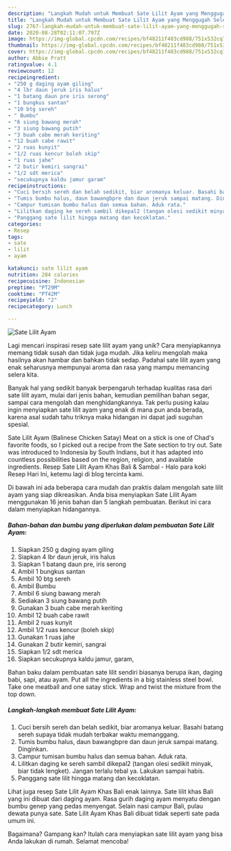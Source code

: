 ```yaml
---
description: "Langkah Mudah untuk Membuat Sate Lilit Ayam yang Menggugah Selera"
title: "Langkah Mudah untuk Membuat Sate Lilit Ayam yang Menggugah Selera"
slug: 2767-langkah-mudah-untuk-membuat-sate-lilit-ayam-yang-menggugah-selera
date: 2020-08-28T02:11:07.797Z
image: https://img-global.cpcdn.com/recipes/bf48211f483cd988/751x532cq70/sate-lilit-ayam-foto-resep-utama.jpg
thumbnail: https://img-global.cpcdn.com/recipes/bf48211f483cd988/751x532cq70/sate-lilit-ayam-foto-resep-utama.jpg
cover: https://img-global.cpcdn.com/recipes/bf48211f483cd988/751x532cq70/sate-lilit-ayam-foto-resep-utama.jpg
author: Abbie Pratt
ratingvalue: 4.1
reviewcount: 12
recipeingredient:
- "250 g daging ayam giling"
- "4 lbr daun jeruk iris halus"
- "1 batang daun pre iris serong"
- "1 bungkus santan"
- "10 btg sereh"
- " Bumbu"
- "6 siung bawang merah"
- "3 siung bawang putih"
- "3 buah cabe merah keriting"
- "12 buah cabe rawit"
- "2 ruas kunyit"
- "1/2 ruas kencur boleh skip"
- "1 ruas jahe"
- "2 butir kemiri sangrai"
- "1/2 sdt merica"
- "secukupnya kaldu jamur garam"
recipeinstructions:
- "Cuci bersih sereh dan belah sedikit, biar aromanya keluar. Basahi batang sereh supaya tidak mudah terbakar waktu memanggang."
- "Tumis bumbu halus, daun bawangbpre dan daun jeruk sampai matang. Dinginkan."
- "Campur tumisan bumbu halus dan semua bahan. Aduk rata."
- "Lilitkan daging ke sereh sambil dikepal2 (tangan olesi sedikit minyak, biar tidak lengket). Jangan terlalu tebal ya. Lakukan sampai habis."
- "Panggang sate lilit hingga matang dan kecoklatan."
categories:
- Resep
tags:
- sate
- lilit
- ayam

katakunci: sate lilit ayam 
nutrition: 284 calories
recipecuisine: Indonesian
preptime: "PT29M"
cooktime: "PT42M"
recipeyield: "2"
recipecategory: Lunch

---
```



![Sate Lilit Ayam](https://img-global.cpcdn.com/recipes/bf48211f483cd988/751x532cq70/sate-lilit-ayam-foto-resep-utama.jpg)

Lagi mencari inspirasi resep sate lilit ayam yang unik? Cara menyiapkannya memang tidak susah dan tidak juga mudah. Jika keliru mengolah maka hasilnya akan hambar dan bahkan tidak sedap. Padahal sate lilit ayam yang enak seharusnya mempunyai aroma dan rasa yang mampu memancing selera kita.

Banyak hal yang sedikit banyak berpengaruh terhadap kualitas rasa dari sate lilit ayam, mulai dari jenis bahan, kemudian pemilihan bahan segar, sampai cara mengolah dan menghidangkannya. Tak perlu pusing kalau ingin menyiapkan sate lilit ayam yang enak di mana pun anda berada, karena asal sudah tahu triknya maka hidangan ini dapat jadi suguhan spesial.

Sate Lilit Ayam (Balinese Chicken Satay) Meat on a stick is one of Chad&#39;s favorite foods, so I picked out a recipe from the Sate section to try out. Sate was introduced to Indonesia by South Indians, but it has adapted into countless possibilities based on the region, religion, and available ingredients. Resep Sate Lilit Ayam Khas Bali &amp; Sambal - Halo para koki Resep Hari Ini, ketemu lagi di blog tercinta kami.


Di bawah ini ada beberapa cara mudah dan praktis dalam mengolah sate lilit ayam yang siap dikreasikan. Anda bisa menyiapkan Sate Lilit Ayam menggunakan 16 jenis bahan dan 5 langkah pembuatan. Berikut ini cara dalam menyiapkan hidangannya.

<!--inarticleads1-->

##### Bahan-bahan dan bumbu yang diperlukan dalam pembuatan Sate Lilit Ayam:

1. Siapkan 250 g daging ayam giling
1. Siapkan 4 lbr daun jeruk, iris halus
1. Siapkan 1 batang daun pre, iris serong
1. Ambil 1 bungkus santan
1. Ambil 10 btg sereh
1. Ambil  Bumbu
1. Ambil 6 siung bawang merah
1. Sediakan 3 siung bawang putih
1. Gunakan 3 buah cabe merah keriting
1. Ambil 12 buah cabe rawit
1. Ambil 2 ruas kunyit
1. Ambil 1/2 ruas kencur (boleh skip)
1. Gunakan 1 ruas jahe
1. Gunakan 2 butir kemiri, sangrai
1. Siapkan 1/2 sdt merica
1. Siapkan secukupnya kaldu jamur, garam,


Bahan baku dalam pembuatan sate lilit sendiri biasanya berupa ikan, daging babi, sapi, atau ayam. Put all the ingredients in a big stainless steel bowl. Take one meatball and one satay stick. Wrap and twist the mixture from the top down. 

<!--inarticleads2-->

##### Langkah-langkah membuat Sate Lilit Ayam:

1. Cuci bersih sereh dan belah sedikit, biar aromanya keluar. Basahi batang sereh supaya tidak mudah terbakar waktu memanggang.
1. Tumis bumbu halus, daun bawangbpre dan daun jeruk sampai matang. Dinginkan.
1. Campur tumisan bumbu halus dan semua bahan. Aduk rata.
1. Lilitkan daging ke sereh sambil dikepal2 (tangan olesi sedikit minyak, biar tidak lengket). Jangan terlalu tebal ya. Lakukan sampai habis.
1. Panggang sate lilit hingga matang dan kecoklatan.


Lihat juga resep Sate Lilit Ayam Khas Bali enak lainnya. Sate lilit khas Bali yang ini dibuat dari daging ayam. Rasa gurih daging ayam menyatu dengan bumbu genep yang pedas menyengat. Selain nasi campur Bali, pulau dewata punya sate. Sate Lilit Ayam Khas Bali dibuat tidak seperti sate pada umum ini. 

Bagaimana? Gampang kan? Itulah cara menyiapkan sate lilit ayam yang bisa Anda lakukan di rumah. Selamat mencoba!
